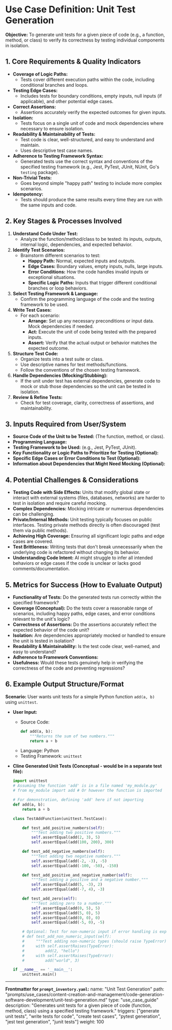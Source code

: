 # Use Case Definition: Unit Test Generation

**Objective:** To generate unit tests for a given piece of code (e.g., a function, method, or class) to verify its correctness by testing individual components in isolation.

## 1. Core Requirements & Quality Indicators

*   **Coverage of Logic Paths:**
    *   Tests cover different execution paths within the code, including conditional branches and loops.
*   **Testing Edge Cases:**
    *   Includes tests for boundary conditions, empty inputs, null inputs (if applicable), and other potential edge cases.
*   **Correct Assertions:**
    *   Assertions accurately verify the expected outcomes for given inputs.
*   **Isolation:**
    *   Tests focus on a single unit of code and mock dependencies where necessary to ensure isolation.
*   **Readability & Maintainability of Tests:**
    *   Test code is clear, well-structured, and easy to understand and maintain.
    *   Uses descriptive test case names.
*   **Adherence to Testing Framework Syntax:**
    *   Generated tests use the correct syntax and conventions of the specified testing framework (e.g., Jest, PyTest, JUnit, NUnit, Go's `testing` package).
*   **Non-Trivial Tests:**
    *   Goes beyond simple "happy path" testing to include more complex scenarios.
*   **Idempotency:**
    *   Tests should produce the same results every time they are run with the same inputs and code.

## 2. Key Stages & Processes Involved

1.  **Understand Code Under Test:**
    *   Analyze the function/method/class to be tested: its inputs, outputs, internal logic, dependencies, and expected behavior.
2.  **Identify Test Scenarios:**
    *   Brainstorm different scenarios to test:
        *   **Happy Path:** Normal, expected inputs and outputs.
        *   **Edge Cases:** Boundary values, empty inputs, nulls, large inputs.
        *   **Error Conditions:** How the code handles invalid inputs or exceptional situations.
        *   **Specific Logic Paths:** Inputs that trigger different conditional branches or loop behaviors.
3.  **Select Testing Framework & Language:**
    *   Confirm the programming language of the code and the testing framework to be used.
4.  **Write Test Cases:**
    *   For each scenario:
        *   **Arrange:** Set up any necessary preconditions or input data. Mock dependencies if needed.
        *   **Act:** Execute the unit of code being tested with the prepared inputs.
        *   **Assert:** Verify that the actual output or behavior matches the expected outcome.
5.  **Structure Test Code:**
    *   Organize tests into a test suite or class.
    *   Use descriptive names for test methods/functions.
    *   Follow the conventions of the chosen testing framework.
6.  **Handle Dependencies (Mocking/Stubbing):**
    *   If the unit under test has external dependencies, generate code to mock or stub those dependencies so the unit can be tested in isolation.
7.  **Review & Refine Tests:**
    *   Check for test coverage, clarity, correctness of assertions, and maintainability.

## 3. Inputs Required from User/System

*   **Source Code of the Unit to be Tested:** (The function, method, or class).
*   **Programming Language:**
*   **Testing Framework to be Used:** (e.g., Jest, PyTest, JUnit).
*   **Key Functionality or Logic Paths to Prioritize for Testing (Optional):**
*   **Specific Edge Cases or Error Conditions to Test (Optional):**
*   **Information about Dependencies that Might Need Mocking (Optional):**

## 4. Potential Challenges & Considerations

*   **Testing Code with Side Effects:** Units that modify global state or interact with external systems (files, databases, networks) are harder to test in isolation and require careful mocking.
*   **Complex Dependencies:** Mocking intricate or numerous dependencies can be challenging.
*   **Private/Internal Methods:** Unit testing typically focuses on public interfaces. Testing private methods directly is often discouraged (test them via public methods).
*   **Achieving High Coverage:** Ensuring all significant logic paths and edge cases are covered.
*   **Test Brittleness:** Writing tests that don't break unnecessarily when the underlying code is refactored without changing its behavior.
*   **Understanding Code Intent:** AI might struggle to infer all intended behaviors or edge cases if the code is unclear or lacks good comments/documentation.

## 5. Metrics for Success (How to Evaluate Output)

*   **Functionality of Tests:** Do the generated tests run correctly within the specified framework?
*   **Coverage (Conceptual):** Do the tests cover a reasonable range of scenarios, including happy paths, edge cases, and error conditions relevant to the unit's logic?
*   **Correctness of Assertions:** Do the assertions accurately reflect the expected behavior of the code unit?
*   **Isolation:** Are dependencies appropriately mocked or handled to ensure the unit is tested in isolation?
*   **Readability & Maintainability:** Is the test code clear, well-named, and easy to understand?
*   **Adherence to Framework Conventions:**
*   **Usefulness:** Would these tests genuinely help in verifying the correctness of the code and preventing regressions?

## 6. Example Output Structure/Format
**Scenario:** User wants unit tests for a simple Python function `add(a, b)` using `unittest`.
*   **User Input:**
    *   Source Code:
        ```python
        def add(a, b):
            """Returns the sum of two numbers."""
            return a + b
        ```
    *   Language: Python
    *   Testing Framework: `unittest`

*   **Cline Generated Unit Tests (Conceptual - would be in a separate test file):**
    ```python
    import unittest
    # Assuming the function 'add' is in a file named 'my_module.py'
    # from my_module import add # Or however the function is imported

    # For demonstration, defining 'add' here if not importing
    def add(a, b):
        return a + b

    class TestAddFunction(unittest.TestCase):

        def test_add_positive_numbers(self):
            """Test adding two positive numbers."""
            self.assertEqual(add(2, 3), 5)
            self.assertEqual(add(100, 200), 300)

        def test_add_negative_numbers(self):
            """Test adding two negative numbers."""
            self.assertEqual(add(-2, -3), -5)
            self.assertEqual(add(-100, -50), -150)

        def test_add_positive_and_negative_number(self):
            """Test adding a positive and a negative number."""
            self.assertEqual(add(5, -3), 2)
            self.assertEqual(add(-7, 4), -3)

        def test_add_zero(self):
            """Test adding zero to a number."""
            self.assertEqual(add(0, 5), 5)
            self.assertEqual(add(5, 0), 5)
            self.assertEqual(add(0, 0), 0)
            self.assertEqual(add(-5, 0), -5)

        # Optional: Test for non-numeric input if error handling is expected
        # def test_add_non_numeric_input(self):
        #     """Test adding non-numeric types (should raise TypeError)."""
        #     with self.assertRaises(TypeError):
        #         add(2, "hello")
        #     with self.assertRaises(TypeError):
        #         add("world", 3)

    if __name__ == '__main__':
        unittest.main()
    ```

---
**Frontmatter for `prompt_inventory.yaml`:**
name: "Unit Test Generation"
path: "prompts/use_cases/content-creation-and-management/code-generation-software-development/unit-test-generation.md"
type: "use_case_guide"
description: "Generates unit tests for a given piece of code (function, method, class) using a specified testing framework."
triggers: ["generate unit tests", "write tests for code", "create test cases", "pytest generation", "jest test generation", "junit tests"]
weight: 100
